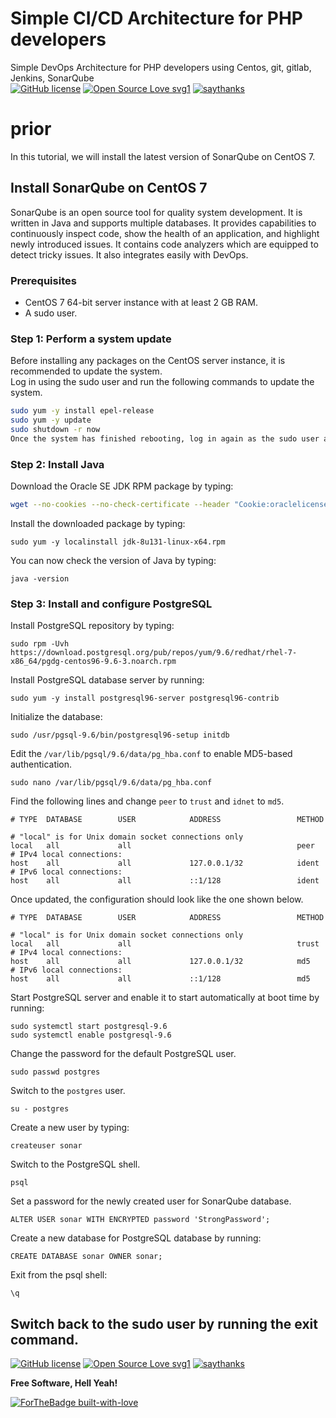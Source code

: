 # Simple CI/CD Architecture for PHP developers
Simple DevOps Architecture for PHP developers using Centos, git, gitlab, Jenkins, SonarQube  
[![GitHub license](https://img.shields.io/github/license/Naereen/StrapDown.js.svg)](https://github.com/Naereen/StrapDown.js/blob/master/LICENSE)
[![Open Source Love svg1](https://badges.frapsoft.com/os/v1/open-source.svg?v=103)](https://github.com/ellerbrock/open-source-badges/)
[![saythanks](https://img.shields.io/badge/say-thanks-ff69b4.svg)](https://saythanks.io/to/gouzal)  

# prior
In this tutorial, we will install the latest version of SonarQube on CentOS 7.
## Install SonarQube on CentOS 7
SonarQube is an open source tool for quality system development. It is written in Java and supports multiple databases. It provides capabilities to continuously inspect code, show the health of an application, and highlight newly introduced issues. It contains code analyzers which are equipped to detect tricky issues. It also integrates easily with DevOps.

### Prerequisites
- CentOS 7 64-bit server instance with at least 2 GB RAM.
- A sudo user.

### Step 1: Perform a system update
Before installing any packages on the CentOS server instance, it is recommended to update the system.   
Log in using the sudo user and run the following commands to update the system.

```bash
sudo yum -y install epel-release
sudo yum -y update
sudo shutdown -r now
Once the system has finished rebooting, log in again as the sudo user and proceed to the next step.
```
### Step 2: Install Java
Download the Oracle SE JDK RPM package by typing:
```bash
wget --no-cookies --no-check-certificate --header "Cookie:oraclelicense=accept-securebackup-cookie" "http://download.oracle.com/otn-pub/java/jdk/8u131-b11/d54c1d3a095b4ff2b6607d096fa80163/jdk-8u131-linux-x64.rpm"
```
Install the downloaded package by typing:
```
sudo yum -y localinstall jdk-8u131-linux-x64.rpm
```
You can now check the version of Java by typing:
```
java -version
```
### Step 3: Install and configure PostgreSQL
Install PostgreSQL repository by typing:
```
sudo rpm -Uvh https://download.postgresql.org/pub/repos/yum/9.6/redhat/rhel-7-x86_64/pgdg-centos96-9.6-3.noarch.rpm
```
Install PostgreSQL database server by running:
```
sudo yum -y install postgresql96-server postgresql96-contrib
```
Initialize the database:
```
sudo /usr/pgsql-9.6/bin/postgresql96-setup initdb
```
Edit the `/var/lib/pgsql/9.6/data/pg_hba.conf` to enable MD5-based authentication.
```
sudo nano /var/lib/pgsql/9.6/data/pg_hba.conf
```
Find the following lines and change `peer` to `trust` and `idnet` to `md5`.
```
# TYPE  DATABASE        USER            ADDRESS                 METHOD

# "local" is for Unix domain socket connections only
local   all             all                                     peer
# IPv4 local connections:
host    all             all             127.0.0.1/32            ident
# IPv6 local connections:
host    all             all             ::1/128                 ident  
```

Once updated, the configuration should look like the one shown below.
```
# TYPE  DATABASE        USER            ADDRESS                 METHOD

# "local" is for Unix domain socket connections only
local   all             all                                     trust
# IPv4 local connections:
host    all             all             127.0.0.1/32            md5
# IPv6 local connections:
host    all             all             ::1/128                 md5  
```

Start PostgreSQL server and enable it to start automatically at boot time by running:
```
sudo systemctl start postgresql-9.6
sudo systemctl enable postgresql-9.6
```
Change the password for the default PostgreSQL user.
```
sudo passwd postgres
```
Switch to the `postgres` user.
```
su - postgres
```
Create a new user by typing:
```
createuser sonar
```

Switch to the PostgreSQL shell.
```
psql
```

Set a password for the newly created user for SonarQube database.
```
ALTER USER sonar WITH ENCRYPTED password 'StrongPassword';
```

Create a new database for PostgreSQL database by running:
```
CREATE DATABASE sonar OWNER sonar;
```

Exit from the psql shell:
```
\q
```

Switch back to the sudo user by running the exit command.
----

[![GitHub license](https://img.shields.io/github/license/Naereen/StrapDown.js.svg)](https://github.com/Naereen/StrapDown.js/blob/master/LICENSE)
[![Open Source Love svg1](https://badges.frapsoft.com/os/v1/open-source.svg?v=103)](https://github.com/ellerbrock/open-source-badges/)
[![saythanks](https://img.shields.io/badge/say-thanks-ff69b4.svg)](https://saythanks.io/to/gouzal)


**Free Software, Hell Yeah!**


[![ForTheBadge built-with-love](http://ForTheBadge.com/images/badges/built-with-love.svg)](https://GitHub.com/Naereen/)  

